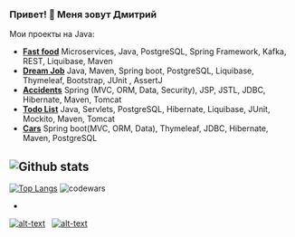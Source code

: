 ### Привет! 👋 Меня зовут Дмитрий

Мои проекты на Java:
+ [**Fast food**](https://github.com/krutaxe/job4j_fast_food) Microservices, Java, PostgreSQL, Spring Framework, Kafka, REST, Liquibase, Maven
+ [**Dream Job**](https://github.com/krutaxe/job4j_dreamjob) Java, Maven, Spring boot, PostgreSQL, Liquibase, Thymeleaf, Bootstrap, JUnit , AssertJ
+ [**Accidents**](https://github.com/krutaxe/job4j_accidents) Spring (MVC, ORM, Data, Security), JSP, JSTL, JDBC, Hibernate, Maven, Tomcat
+ [**Todo List**](https://github.com/krutaxe/job4j_todo) Java, Servlets, PostgreSQL, Hibernate, Liquibase, JUnit, Mockito, Maven, Tomcat
+ [**Cars**](https://github.com/krutaxe/job4j_cars) Spring boot(MVC, ORM, Data), Thymeleaf, JDBC, Hibernate, Maven, PostgreSQL

![Github stats](https://github-readme-stats.vercel.app/api?username=krutaxe&hide=stars,prs,issues,contribs)
-
[![Top Langs](https://github-readme-stats.vercel.app/api/top-langs/?username=krutaxe&layout=compact)](https://github.com/levgross/github-readme-stats)
![codewars](https://www.codewars.com/users/FilimonovAlexey/badges/large)

-
[![alt-text](https://img.shields.io/badge/-telegram-grey?style=flat&logo=telegram&logoColor=white)](https://t.me/krutaxe)&nbsp;&nbsp;
[![alt-text](https://img.shields.io/badge/@%20email-005FED?style=flat&logo=mail&logoColor=white)](mailto:krutaxe@mail.ru)&nbsp;&nbsp;
